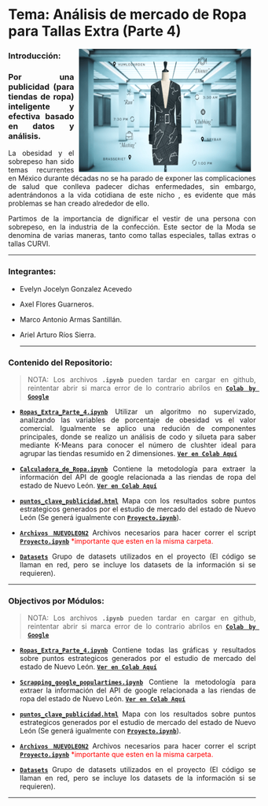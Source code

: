 # Tema: Análisis de mercado de Ropa para Tallas Extra (Parte 4)

<img src="assets/cover-clothes.png" align="right" height="250" width="350" hspace="10">
<div style="text-align: justify;">

  ### Introducción:
 
 ### Por una publicidad (para tiendas de ropa) inteligente y efectiva basado en datos y análisis.

La obesidad y el sobrepeso han sido temas recurrentes en México durante décadas no se ha parado de exponer las complicaciones de salud que conlleva padecer dichas enfermedades, sin embargo, adentrándonos a la vida cotidiana de este nicho , es evidente que más problemas se han creado alrededor de ello.
  
Partimos de la importancia de dignificar el vestir de una persona con sobrepeso, en la industria de la confección. Este sector de la Moda se denomina de varias maneras, tanto como tallas especiales, tallas extras o tallas CURVI.
  
 ---
### Integrantes: 

- Evelyn Jocelyn Gonzalez Acevedo
- Axel Flores Guarneros.
- Marco Antonio Armas Santillán.
- Ariel Arturo Ríos Sierra.  
  
  ---
### Contenido del Repositorio:
  
 > NOTA: Los archivos **`.ipynb`** pueden tardar en cargar en github, reintentar abrir si marca error de lo contrario abrilos en [**`Colab by Google`**](https://colab.research.google.com/)

-  [**`Ropas_Extra_Parte_4.ipynb`**](proyecto/Ropas_Extra_Parte_4.ipynb)
   Utilizar un algoritmo no supervizado, analizando las variables de porcentaje de obesidad vs el valor comercial. Igualmente se aplico una redución de componentes principales, donde se realizo un análisis de codo y silueta para saber mediante K-Means para conocer el número de clushter ideal para agrupar las tiendas resumido en 2 dimensiones. [**`Ver en Colab Aquí`**](https://colab.research.google.com/drive/1ijQ4b2bzkBR8L0fxwIjlBBJ9l4N2nz7h?usp=sharing)
   
-  [**`Calculadora_de_Ropa.ipynb`**](proyecto/Scrapping_google_populartimes.ipynb)
   Contiene la metodología para extraer la información del API de google relacionada a las riendas de ropa del estado de Nuevo León. [**`Ver en Colab Aquí`**](https://colab.research.google.com/github/Deltarios/analisis_ropa_bedu_2/blob/master/proyecto/Scrapping_google_populartimes.ipynb)
   
-  [**`puntos_clave_publicidad.html`**](proyecto/puntos_clave_publicidad.html)
   Mapa con los resultados sobre puntos estrategicos generados por el estudio de mercado del estado de Nuevo León (Se generá igualmente con     [**`Proyecto.ipynb`**](proyecto/proyecto.ipynb)).

-  [**`Archivos NUEVOLEON2`**](proyecto/Scrapping_google_populartimes.ipynb)
   Archivos necesarios para hacer correr el script [**`Proyecto.ipynb`**](proyecto/proyecto.ipynb) <span style="color:red;">*importante que esten en la misma carpeta.</span>

-  [**`Datasets`**](dataset)
   Grupo de datasets utilizados en el proyecto (El código se llaman en red, pero se incluye los datasets de la información si se requieren).
   
---
  
### Objectivos por Módulos:
  
 > NOTA: Los archivos **`.ipynb`** pueden tardar en cargar en github, reintentar abrir si marca error de lo contrario abrilos en [**`Colab by Google`**](https://colab.research.google.com/)

-  [**`Ropas_Extra_Parte_4.ipynb`**](proyecto/Ropas_Extra_Parte_4.ipynb)
   Contiene todas las gráficas y resultados sobre puntos estrategicos generados por el estudio de mercado del estado de Nuevo León. [**`Ver en Colab Aquí`**](https://colab.research.google.com/drive/1ijQ4b2bzkBR8L0fxwIjlBBJ9l4N2nz7h?usp=sharing)
   
-  [**`Scrapping_google_populartimes.ipynb`**](proyecto/Scrapping_google_populartimes.ipynb)
   Contiene la metodología para extraer la información del API de google relacionada a las riendas de ropa del estado de Nuevo León. [**`Ver en Colab Aquí`**](https://colab.research.google.com/github/Deltarios/analisis_ropa_bedu_2/blob/master/proyecto/Scrapping_google_populartimes.ipynb)
   
-  [**`puntos_clave_publicidad.html`**](proyecto/puntos_clave_publicidad.html)
   Mapa con los resultados sobre puntos estrategicos generados por el estudio de mercado del estado de Nuevo León (Se generá igualmente con     [**`Proyecto.ipynb`**](proyecto/proyecto.ipynb)).

-  [**`Archivos NUEVOLEON2`**](proyecto/Scrapping_google_populartimes.ipynb)
   Archivos necesarios para hacer correr el script [**`Proyecto.ipynb`**](proyecto/proyecto.ipynb) <span style="color:red;">*importante que esten en la misma carpeta.</span>

-  [**`Datasets`**](dataset)
   Grupo de datasets utilizados en el proyecto (El código se llaman en red, pero se incluye los datasets de la información si se requieren).
   
---
